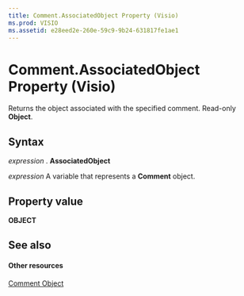 ```yaml
---
title: Comment.AssociatedObject Property (Visio)
ms.prod: VISIO
ms.assetid: e28eed2e-260e-59c9-9b24-631817fe1ae1
---
```



# Comment.AssociatedObject Property (Visio)

Returns the object associated with the specified comment. Read-only  **Object**.


## Syntax

 _expression_ . **AssociatedObject**

 _expression_ A variable that represents a **Comment** object.


## Property value

 **OBJECT**


## See also


#### Other resources


[Comment Object](comment-object-visio.md)

